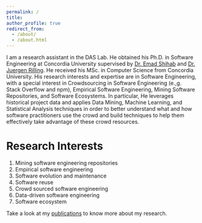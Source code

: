 ```yaml
---
permalink: /
title: 
author_profile: true
redirect_from: 
  - /about/
  - /about.html
---
```


I am a research assistant in the DAS Lab. He obtained his Ph.D. in Software Engineering at Concordia University supervised by [Dr. Emad Shihab]() and [Dr. Juergen Rilling]()‎. He received his MSc. in Computer Science from Concordia University. His research interests and expertise are in Software Engineering, with a special interest in Crowdsourcing in Software Engineering (e.,g. Stack Overflow and npm), Empirical Software Engineering, Mining Software Repositories, and Software Ecosystems. In particular, He leverages historical project data and applies Data Mining, Machine Learning, and Statistical Analysis techniques in order to better understand what and how software practitioners use the crowd and build techniques to help them effectively take advantage of these crowd resources.

Research Interests
======
1. Mining software engineering repositories
1. Empirical software engineering
1. Software evolution and maintenance
1. Software reuse
1. Crowd sourced software engineering
1. Data-driven software engineering
1. Software ecosystem 

Take a look at my [publications](publications/) to know more about my research.



